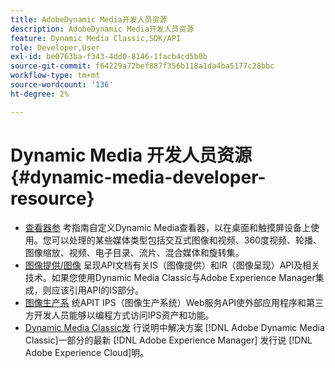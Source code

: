 ```yaml
---
title: AdobeDynamic Media开发人员资源
description: AdobeDynamic Media开发人员资源
feature: Dynamic Media Classic,SDK/API
role: Developer,User
exl-id: be0763ba-f343-4dd0-8146-1facb4cd5b0b
source-git-commit: f64229a72bef887f356b118a1da4ba5177c28bbc
workflow-type: tm+mt
source-wordcount: '136'
ht-degree: 2%

---
```


# Dynamic Media 开发人员资源{#dynamic-media-developer-resource}

* [查看器参](/help/aem-viewers-ref/homeviewers.md)<!-- (https://experienceleague.adobe.com/docs/dynamic-media-developer-resources/library/homeviewers.html) -->
考指南自定义Dynamic Media查看器，以在桌面和触摸屏设备上使用。您可以处理的某些媒体类型包括交互式图像和视频、360度视频、轮播、图像缩放、视频、电子目录、流片、混合媒体和旋转集。
* [图像提供/图像](/help/aem-is-ir-api/homeisir.md)<!-- (https://experienceleague.adobe.com/docs/dynamic-media-developer-resources/image-serving-api/homeisir.html) -->
呈现API文档有关IS（图像提供）和IR（图像呈现）API及相关技术。如果您使用Dynamic Media Classic与Adobe Experience Manager集成，则应该引用API的IS部分。
* [图像生产系](/help/aem-ips-api/c-overview.md)
统APIT IPS（图像生产系统）Web服务API使外部应用程序和第三方开发人员能够以编程方式访问IPS资产和功能。
* [Dynamic Media Classic发](/help/s7-release-notes/s7rn2017.md)
行说明中解决方案 [!DNL Adobe Dynamic Media Classic]一部分的最新 [!DNL Adobe Experience Manager] 发行说 [!DNL Adobe Experience Cloud]明。
